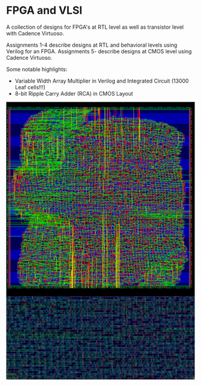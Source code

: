 # FPGA and VLSI
A collection of designs for FPGA's at RTL level as well as transistor level with Cadence Virtuoso.

Assignments 1-4 describe designs at RTL and behavioral levels using Verilog for an FPGA. 
Assignments 5- describe designs at CMOS level using Cadence Virtuoso.

Some notable highlights:
- Variable Width Array Multiplier in Verilog and Integrated Circuit (13000 Leaf cells!!!)
- 8-bit Ripple Carry Adder (RCA) in CMOS Layout

![alt text](https://raw.githubusercontent.com/16oh4/FPGA-VLSI/master/array_multiplier.png)
